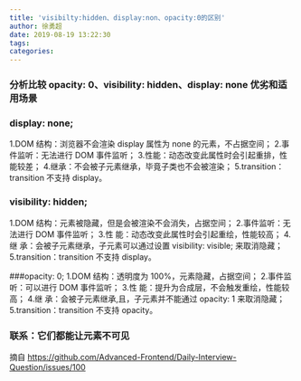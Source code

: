 ```yaml
---
title: 'visibilty:hidden、display:non、opacity:0的区别'
author: 徐勇超
date: 2019-08-19 13:22:30
tags:
categories:
---
```


### 分析比较 opacity: 0、visibility: hidden、display: none 优劣和适用场景

### display: none;
1.DOM 结构：浏览器不会渲染 display 属性为 none 的元素，不占据空间；
2.事件监听：无法进行 DOM 事件监听；
3.性能：动态改变此属性时会引起重排，性能较差；
4.继承：不会被子元素继承，毕竟子类也不会被渲染；
5.transition：transition 不支持 display。

### visibility: hidden;
1.DOM 结构：元素被隐藏，但是会被渲染不会消失，占据空间；
2.事件监听：无法进行 DOM 事件监听；
3.性 能：动态改变此属性时会引起重绘，性能较高；
4.继 承：会被子元素继承，子元素可以通过设置 visibility: visible; 来取消隐藏；
5.transition：transition 不支持 display。

###opacity: 0;
1.DOM 结构：透明度为 100%，元素隐藏，占据空间；
2.事件监听：可以进行 DOM 事件监听；
3.性 能：提升为合成层，不会触发重绘，性能较高；
4.继 承：会被子元素继承,且，子元素并不能通过 opacity: 1 来取消隐藏；
5.transition：transition 不支持 opacity。

### 联系：它们都能让元素不可见
摘自 https://github.com/Advanced-Frontend/Daily-Interview-Question/issues/100